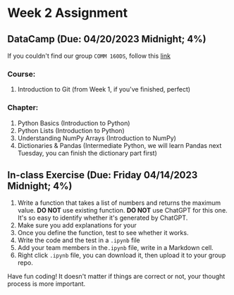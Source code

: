 # Week 2 Assignment 

## DataCamp (Due: 04/20/2023 Midnight; 4%)

If you couldn't find our group `COMM 160DS`, follow this [link](https://support.datacamp.com/hc/en-us/articles/4409828327959-Navigating-DataCamp-Learn-Workspace-Certification-Groups)

### Course:

1.  Introduction to Git (from Week 1, if you've finished, perfect)

### Chapter: 

1. Python Basics (Introduction to Python)
2. Python Lists (Introduction to Python)
3. Understanding NumPy Arrays (Introduction to NumPy)
4. Dictionaries & Pandas (Intermediate Python, we will learn Pandas next Tuesday, you can finish the dictionary part first)

## In-class Exercise (Due: Friday 04/14/2023 Midnight; 4%)

1. Write a function that takes a list of numbers and returns the maximum value. **DO NOT** use existing function. **DO NOT** use ChatGPT for this one. It's so easy to identify whether it's generated by ChatGPT.
2. Make sure you add explanations for your 
2. Once you define the function, test to see whether it works.
3. Write the code and the test in a `.ipynb` file
4. Add your team members in the`.ipynb` file, write in a Markdown cell.
5. Right click `.ipynb` file, you can download it, then upload it to your group repo.

Have fun coding! It doesn't matter if things are correct or not, your thought process is more important.
